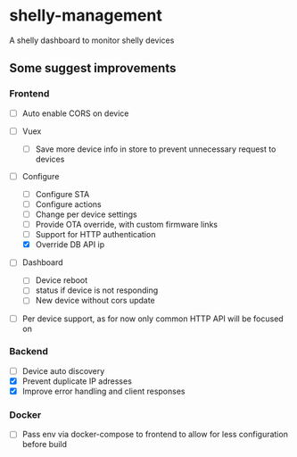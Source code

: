 # shelly-management
A shelly dashboard to monitor shelly devices

## Some suggest improvements
### Frontend

- [ ] Auto enable CORS on device
- [ ] Vuex
  - [ ] Save more device info in store to prevent unnecessary request to devices
- [ ] Configure
  - [ ] Configure STA 
  - [ ] Configure actions
  - [ ] Change per device settings
  - [ ] Provide OTA override, with custom firmware links
  - [ ] Support for HTTP authentication
  - [x] Override DB API ip
- [ ] Dashboard
  - [ ] Device reboot
  - [ ] status if device is not responding
  - [ ] New device without cors update
- [ ] Per device support, as for now only common HTTP API will be focused on


### Backend 
- [ ] Device auto discovery
- [x] Prevent duplicate IP adresses 
- [x] Improve error handling and client responses

### Docker
- [ ] Pass env via docker-compose to frontend to allow for less configuration before build
